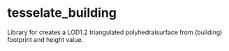 # tesselate_building

Library for creates a LOD1.2 triangulated polyhedralsurface from (building) footprint and height value. 
